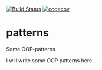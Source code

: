 [![Build Status](https://travis-ci.org/muzungu-av/patterns.svg?branch=master)](https://travis-ci.org/muzungu-av/patterns)
[![codecov](https://codecov.io/gh/muzungu-av/patterns/branch/master/graph/badge.svg?token=JG5ZK2F0EJ)](undefined)
# patterns
Some OOP-patterns

I will write some OOP patterns here...

